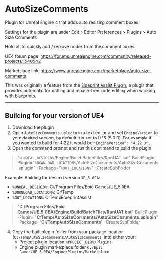 # AutoSizeComments
Plugin for Unreal Engine 4 that adds auto resizing comment boxes

Settings for the plugin are under Edit > Editor Preferences > Plugins > Auto Size Comments

Hold alt to quickly add / remove nodes from the comment boxes

UE4 forum page: https://forums.unrealengine.com/community/released-projects/1540542

Marketplace link: https://www.unrealengine.com/marketplace/auto-size-comments

This was originally a feature from the [Blueprint Assist Plugin](https://forums.unrealengine.com/unreal-engine/marketplace/120671), a plugin that provides automatic formatting and mouse-free node editing when working with blueprints.

---

## Building for your version of UE4

1. Download the plugin
2. Open `AutoSizeComments.uplugin` in a text editor and set `EngineVersion` to your desired version, by default it is set to UE5 (5.0.0). For example if you wanted to build for  4.22 it would be `"EngineVersion": "4.22.0",`
4. Open the command prompt and run this command to build the plugin

> "`%UNREAL_DESIRED%`/Engine/Build/BatchFiles/RunUAT.bat" BuildPlugin -Plugin="`%DOWNLOAD_LOCATION%`/AutoSizeComments/AutoSizeComments.uplugin" -Package="`%OUT_LOCATION%`" -CreateSubFolder

Example: Building for desired version `UE_5.0EA`:

* `%UNREAL_DESIRED%`: C:/Program Files/Epic Games/UE_5.0EA
* `%DOWNLOAD_LOCATION%`: C:/Temp
* `%OUT_LOCATION%`: C:TempBlueprintAssist

> "**C:/Program Files/Epic Games/UE_5.0EA/Engine/Build/BatchFiles/RunUAT.bat**" BuildPlugin -Plugin="**C:Temp/AutoSizeComments/AutoSizeComments.uplugin**" -Package="**C:/TempAutoSizeComments**" -CreateSubFolder

4. Copy the built plugin folder from your package location (`C:/TempAutoSizeComments/AutoSizeComments`) into either your:
    * Project plugin location `%PROJECT_DIR%/Plugins`
    * Engine plugin marketplace folder `C:/Epic Games/UE_5.0EA/Engine/Plugins/Marketplace`
